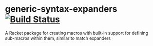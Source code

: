 # generic-syntax-expanders [![Build Status](https://travis-ci.org/jackfirth/generic-syntax-expanders.svg?branch=master)](https://travis-ci.org/jackfirth/generic-syntax-expanders)

A Racket package for creating macros with built-in support for defining sub-macros within them, similar to match expanders
